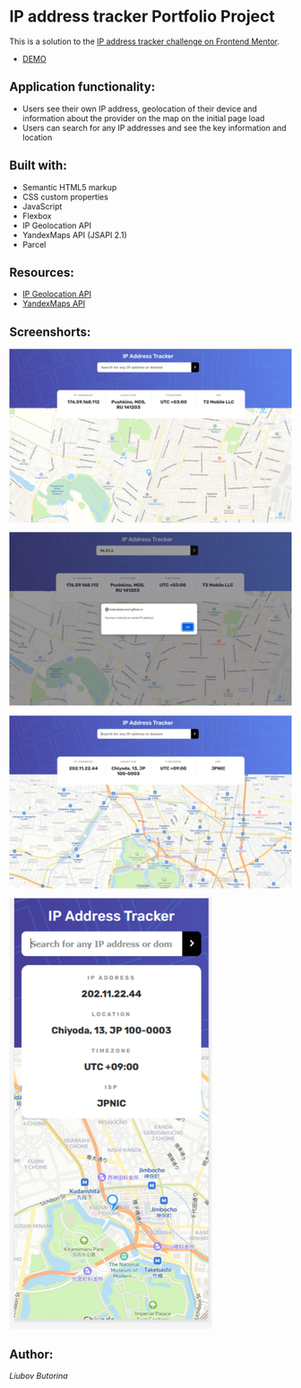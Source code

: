 # IP address tracker Portfolio Project

This is a solution to the [IP address tracker challenge on Frontend Mentor](https://www.frontendmentor.io/challenges/ip-address-tracker-I8-0yYAH0). 

- [DEMO](https://liubovbutorina7.github.io/ip-address-tracker/)

## Application functionality:

- Users see their own IP address, geolocation of their device and information about the provider on the map on the initial page load
- Users can search for any IP addresses and see the key information and location

## Built with:

- Semantic HTML5 markup
- CSS custom properties
- JavaScript
- Flexbox
- IP Geolocation API
- YandexMaps API (JSAPI 2.1)
- Parcel

## Resources:

- [IP Geolocation API](https://ipwhois.io/)
- [YandexMaps API](https://yandex.ru/dev/jsapi-v2-1/doc/ru/)

## Screenshorts:

![](./images/screenshots/ip-tracker1.png)

![](./images/screenshots/ip-tracker2.png)

![](./images/screenshots/ip-tracker3.png)

![](./images/screenshots/ip-tracker.png)

## Author:

_Liubov Butorina_